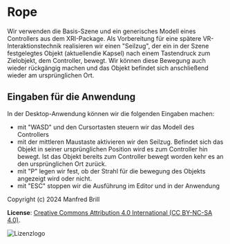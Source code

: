 # Rope

Wir verwenden die Basis-Szene und ein generisches Modell eines Controllers
aus dem XRI-Package. Als Vorbereitung für eine spätere VR-Interaktionstechnik
realisieren wir einen "Seilzug", der ein in der Szene festgelegtes Objekt (aktuellendie Kapsel)
nach einem Tastendruck zum Zielobjekt, dem Controller, bewegt. Wir können diese
Bewegung auch wieder rückgängig machen und das Objekt befindet sich anschließend
wieder am ursprünglichen Ort.

## Eingaben für die Anwendung
In der Desktop-Anwendung können wir die folgenden Eingaben machen:

- mit "WASD" und den Cursortasten steuern wir das Modell des Controllers
- mit der mittleren Maustaste aktivieren wir den Seilzug. Befindet sich das Objekt
in seiner ursprünglichen Position wird es zum Controller hin bewegt. Ist das Objekt
bereits zum Controller bewegt worden kehr es an den ursprünglichen Ort zurück.
- mit "P" legen wir fest, ob der Strahl für die bewegung des Objekts angezeigt wird oder nicht.
- mit "ESC" stoppen wir die Ausführung im Editor und in der Anwendung


Copyright (c) 2024 Manfred Brill

**License**: [Creative Commons Attribution 4.0 International (CC BY-NC-SA 4.0)](https://creativecommons.org/licenses/by-nc-sa/4.0/).  

![Lizenzlogo](https://licensebuttons.net/l/by-nc-sa/3.0/de/88x31.png)
